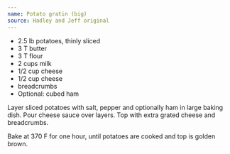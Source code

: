 ```yaml
---
name: Potato gratin (big)
source: Hadley and Jeff original
---
```


* 2.5 lb potatoes, thinly sliced
* 3 T butter
* 3 T flour
* 2 cups milk
* 1/2 cup cheese
* 1/2 cup cheese
* breadcrumbs
* Optional: cubed ham

Layer sliced potatoes with salt, pepper and optionally ham in large baking dish.  Pour cheese sauce over layers.  Top with extra grated cheese and breadcrumbs.

Bake at 370 F for one hour, until potatoes are cooked and top is golden brown.

